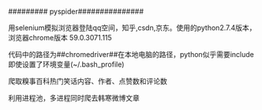######### pyspider###############

用selenium模拟浏览器登陆qq空间，知乎,csdn,京东。使用的python2.7.4版本，浏览器chrome版本 59.0.3071.115

代码中的路径为##chromedriver##在本地电脑的路径，python似乎需要include即使设置了环境变量(~/.bash_profile)

爬取糗事百科热门笑话内容、作者、点赞数和评论数

利用进程池，多进程同时爬去韩寒微博文章

